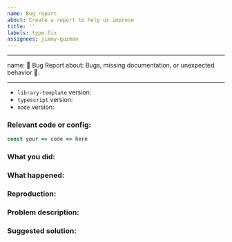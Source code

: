 ```yaml
---
name: Bug report
about: Create a report to help us improve
title: ''
labels: type:fix
assignees: jimmy-guzman
---
```


---

name: 🐛 Bug Report
about: Bugs, missing documentation, or unexpected behavior 🤔.

---

- `library-template` version:
- `typescript` version:
- `node` version:

### Relevant code or config:

```js
const your => code => here
```

### What you did:

### What happened:

### Reproduction:

### Problem description:

### Suggested solution:
